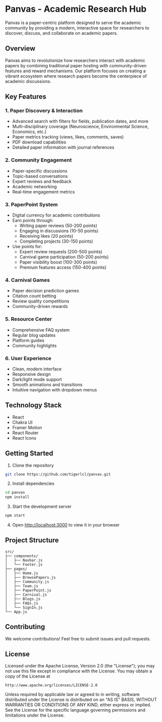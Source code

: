 # Panvas - Academic Research Hub

Panvas is a paper-centric platform designed to serve the academic community by providing a modern, interactive space for researchers to discover, discuss, and collaborate on academic papers.

## Overview

Panvas aims to revolutionize how researchers interact with academic papers by combining traditional paper hosting with community-driven features and reward mechanisms. Our platform focuses on creating a vibrant ecosystem where research papers become the centerpiece of academic discussions.

## Key Features

### 1. Paper Discovery & Interaction
- Advanced search with filters for fields, publication dates, and more
- Multi-disciplinary coverage (Neuroscience, Environmental Science, Economics, etc.)
- Paper metrics tracking (views, likes, comments, saves)
- PDF download capabilities
- Detailed paper information with journal references

### 2. Community Engagement
- Paper-specific discussions
- Topic-based conversations
- Expert reviews and feedback
- Academic networking
- Real-time engagement metrics

### 3. PaperPoint System
- Digital currency for academic contributions
- Earn points through:
  - Writing paper reviews (50-200 points)
  - Engaging in discussions (10-50 points)
  - Receiving likes (20 points)
  - Completing projects (30-150 points)
- Use points for:
  - Expert review requests (200-500 points)
  - Carnival game participation (50-200 points)
  - Paper visibility boost (100-300 points)
  - Premium features access (150-400 points)

### 4. Carnival Games
- Paper decision prediction games
- Citation count betting
- Review quality competitions
- Community-driven rewards

### 5. Resource Center
- Comprehensive FAQ system
- Regular blog updates
- Platform guides
- Community highlights

### 6. User Experience
- Clean, modern interface
- Responsive design
- Dark/light mode support
- Smooth animations and transitions
- Intuitive navigation with dropdown menus

## Technology Stack

- React
- Chakra UI
- Framer Motion
- React Router
- React Icons

## Getting Started

1. Clone the repository
```bash
git clone https://github.com/tigerlcl/panvas.git
```

2. Install dependencies
```bash
cd panvas
npm install
```

3. Start the development server
```bash
npm start
```

4. Open [http://localhost:3000](http://localhost:3000) to view it in your browser

## Project Structure

```
src/
├── components/
│   ├── Navbar.js
│   └── Footer.js
├── pages/
│   ├── Home.js
│   ├── BrowsePapers.js
│   ├── Community.js
│   ├── Team.js
│   ├── PaperPoint.js
│   ├── Carnival.js
│   ├── Blogs.js
│   ├── FAQs.js
│   └── SignIn.js
└── App.js
```

## Contributing

We welcome contributions! Feel free to submit issues and pull requests.

## License

Licensed under the Apache License, Version 2.0 (the "License");
you may not use this file except in compliance with the License.
You may obtain a copy of the License at

    http://www.apache.org/licenses/LICENSE-2.0

Unless required by applicable law or agreed to in writing, software
distributed under the License is distributed on an "AS IS" BASIS,
WITHOUT WARRANTIES OR CONDITIONS OF ANY KIND, either express or implied.
See the License for the specific language governing permissions and
limitations under the License.

